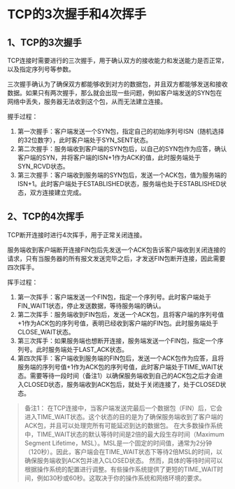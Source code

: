 # TCP的3次握手和4次挥手
## 1、TCP的3次握手
TCP连接时需要进行的三次握手，用于确认双方的接收能力和发送能力是否正常，以及指定序列号等参数。

三次握手确认为了确保双方都能够收到对方的数据包，并且双方都能够发送和接收数据。如果只有两次握手，那么就会出现一些问题，例如客户端发送的SYN包在网络中丢失，服务器无法收到这个包，从而无法建立连接。

握手过程：
1. 第一次握手：客户端发送一个SYN包，指定自己的初始序列号ISN（随机选择的32位数字），此时客户端处于SYN_SENT状态。
2. 第二次握手：服务端收到客户端的SYN包后，以自己的SYN包作为应答，确认客户端的SYN，并将客户端的ISN+1作为ACK的值，此时服务端处于SYN_RCVD状态。
3. 第三次握手：客户端收到服务端的SYN包后，发送一个ACK包，值为服务端的ISN+1。此时客户端处于ESTABLISHED状态，服务端也处于ESTABLISHED状态，双方连接建立完成。

## 2、TCP的4次挥手
TCP断开连接时进行4次挥手，用于正常关闭连接。

服务端收到客户端断开连接FIN包后先发送一个ACK包告诉客户端收到关闭连接的请求，只有当服务器的所有报文发送完毕之后，才发送FIN包断开连接，因此需要四次挥手。

挥手过程：
1. 第一次挥手：客户端发送一个FIN包，指定一个序列号。此时客户端处于FIN_WAIT1状态，停止发送数据，等待服务端的确认。
2. 第二次挥手：服务端收到FIN包后，发送一个ACK包，且将客户端的序列号值+1作为ACK包的序列号值，表明已经收到客户端的FIN包。此时服务端处于CLOSE_WAIT状态。
3. 第三次挥手：如果服务端也想断开连接，服务端发送一个FIN包，指定一个序列号。此时服务端处于LAST_ACK状态。
4. 第四次挥手：客户端收到服务端的FIN包后，发送一个ACK包作为应答，且将服务端的序列号值+1作为ACK包的序列号值，此时客户端处于TIME_WAIT状态。需要等待一段时间（备注1）以确保服务端收到自己的ACK包之后才会进入CLOSED状态，服务端收到ACK包后，就处于关闭连接了，处于CLOSED状态。

>备注1：
>在TCP连接中，当客户端发送完最后一个数据包（FIN）后，它会进入TIME_WAIT状态。这个状态的目的是为了确保服务端收到了客户端的ACK包，并且可以处理完所有可能延迟到达的数据包。
>在大多数操作系统中，TIME_WAIT状态的默认等待时间是2倍的最大段生存时间（Maximum Segment Lifetime，MSL）。MSL是一个固定的时间值，通常为2分钟（120秒）。因此，客户端会在TIME_WAIT状态下等待2倍MSL的时间，以确保服务端收到ACK包并进入CLOSED状态。
>然而，具体的等待时间可以根据操作系统的配置进行调整。有些操作系统提供了更短的TIME_WAIT时间，例如30秒或60秒。这取决于你的操作系统和网络环境的要求。

